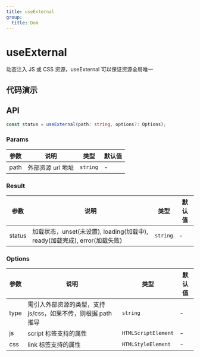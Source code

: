 ```yaml
---
title: useExternal
group:
  title: Dom
---
```


# useExternal

动态注入 JS 或 CSS 资源，useExternal 可以保证资源全局唯一

## 代码演示

<code src="./demo/demo01.tsx"></code>
<code src="./demo/demo02.tsx"></code>

## API

```ts
const status = useExternal(path: string, options?: Options);
```

### Params

| 参数 | 说明                                                 | 类型     | 默认值 |
|------|------------------------------------------------------|----------|--------|
| path | 外部资源 url 地址 | `string` | -      |

### Result

| 参数 | 说明                                                 | 类型     | 默认值 |
|------|------------------------------------------------------|----------|--------|
| status | 加载状态，unset(未设置), loading(加载中), ready(加载完成), error(加载失败) | `string` | -      |

### Options

| 参数 | 说明                                                 | 类型     | 默认值 |
|------|------------------------------------------------------|----------|--------|
| type | 需引入外部资源的类型，支持 js/css，如果不传，则根据 path 推导 | `string` | -      |
| js | script 标签支持的属性 | `HTMLScriptElement` | -      |
| css | link 标签支持的属性 | `HTMLStyleElement` | -      |
